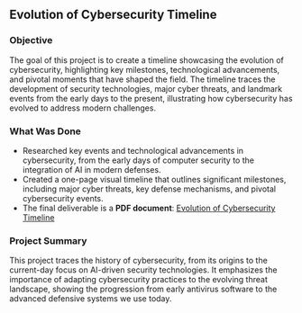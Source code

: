 ## Evolution of Cybersecurity Timeline

### Objective
The goal of this project is to create a timeline showcasing the evolution of cybersecurity, highlighting key milestones, technological advancements, and pivotal moments that have shaped the field. The timeline traces the development of security technologies, major cyber threats, and landmark events from the early days to the present, illustrating how cybersecurity has evolved to address modern challenges.

### What Was Done
- Researched key events and technological advancements in cybersecurity, from the early days of computer security to the integration of AI in modern defenses.
- Created a one-page visual timeline that outlines significant milestones, including major cyber threats, key defense mechanisms, and pivotal cybersecurity events.
- The final deliverable is a **PDF document**: [Evolution of Cybersecurity Timeline]((Cybersecurity-Portfolio/3MTT-Cybersecurity-Program/Cybersecurity-Timeline/Evolution_of_Cybersecurity_Timeline.pdf))

### Project Summary
This project traces the history of cybersecurity, from its origins to the current-day focus on AI-driven security technologies. It emphasizes the importance of adapting cybersecurity practices to the evolving threat landscape, showing the progression from early antivirus software to the advanced defensive systems we use today.
